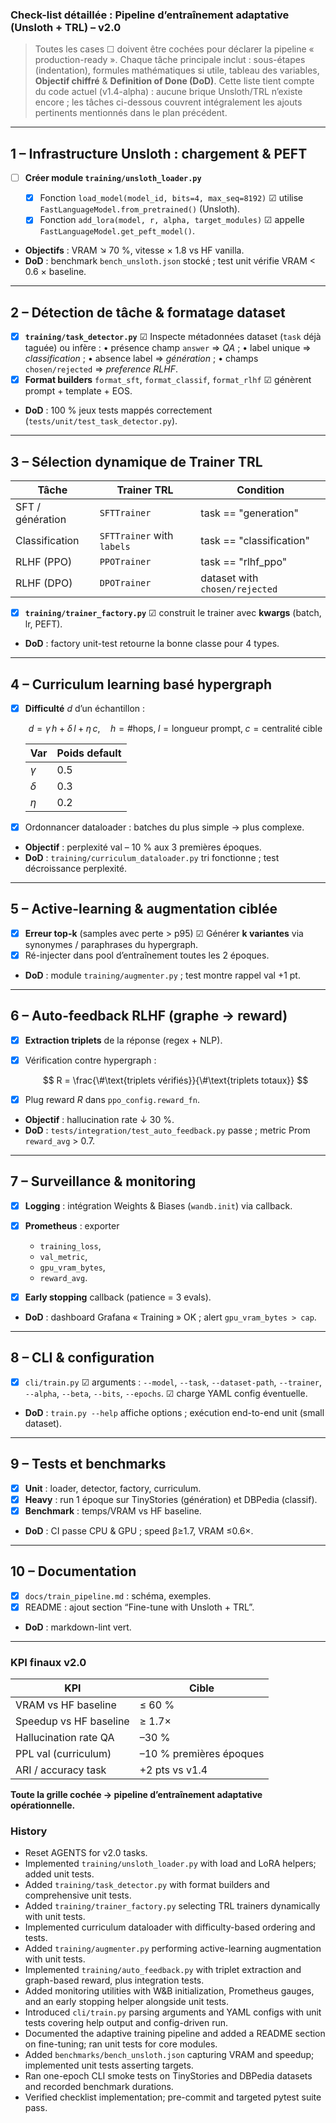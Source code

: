 ### Check-list détaillée : **Pipeline d’entraînement adaptative (Unsloth + TRL) – v2.0**

> Toutes les cases ☐ doivent être cochées pour déclarer la pipeline « production-ready ».
> Chaque tâche principale inclut : sous-étapes (indentation), formules mathématiques si utile, tableau des variables, **Objectif chiffré** & **Definition of Done (DoD)**.
> Cette liste tient compte du code actuel (v1.4-alpha) : aucune brique Unsloth/TRL n’existe encore ; les tâches ci-dessous couvrent intégralement les ajouts pertinents mentionnés dans le plan précédent.

---

## 1 – Infrastructure Unsloth : chargement & PEFT

* [ ] **Créer module `training/unsloth_loader.py`**

  * [x] Fonction `load_model(model_id, bits=4, max_seq=8192)`
    ☑ utilise `FastLanguageModel.from_pretrained()` (Unsloth).
  * [x] Fonction `add_lora(model, r, alpha, target_modules)`
    ☑ appelle `FastLanguageModel.get_peft_model()`.
* **Objectifs** : VRAM ↘ 70 %, vitesse × 1.8 vs HF vanilla.
* **DoD** : benchmark `bench_unsloth.json` stocké ; test unit vérifie VRAM < 0.6 × baseline.

---

## 2 – Détection de **tâche** & formatage dataset

* [x] **`training/task_detector.py`**
  ☑ Inspecte métadonnées dataset (`task` déjà taguée) ou infère :
  • présence champ `answer` ⇒ *QA* ;
  • label unique ⇒ *classification* ;
  • absence label ⇒ *génération* ;
  • champs `chosen/rejected` ⇒ *preference RLHF*.
* [x] **Format builders** `format_sft`, `format_classif`, `format_rlhf`
  ☑ génèrent prompt + template + EOS.
* **DoD** : 100 % jeux tests mappés correctement (`tests/unit/test_task_detector.py`).

---

## 3 – Sélection dynamique de **Trainer TRL**

| Tâche            | Trainer TRL                | Condition                      |
| ---------------- | -------------------------- | ------------------------------ |
| SFT / génération | `SFTTrainer`               | task == "generation"           |
| Classification   | `SFTTrainer` with `labels` | task == "classification"       |
| RLHF (PPO)       | `PPOTrainer`               | task == "rlhf_ppo"            |
| RLHF (DPO)       | `DPOTrainer`               | dataset with `chosen/rejected` |

* [x] **`training/trainer_factory.py`**
  ☑ construit le trainer avec **kwargs** (batch, lr, PEFT).
* **DoD** : factory unit-test retourne la bonne classe pour 4 types.

---

## 4 – Curriculum learning basé hypergraph

* [x] **Difficulté** $d$ d’un échantillon :

  $$
    d = \gamma\,h + \delta\,l + \eta\,c,
    \quad h=\text{\# hops},\; l=\text{longueur prompt},\; c=\text{centralité cible}
  $$

  | Var      | Poids default |
  | -------- | ------------- |
  | $\gamma$ | 0.5           |
  | $\delta$ | 0.3           |
  | $\eta$   | 0.2           |
* [x] Ordonnancer dataloader : batches du plus simple → plus complexe.
* **Objectif** : perplexité val – 10 % aux 3 premières époques.
* **DoD** : `training/curriculum_dataloader.py` tri fonctionne ; test décroissance perplexité.

---

## 5 – Active-learning & augmentation ciblée

* [x] **Erreur top-k** (samples avec perte > p95)
  ☑ Générer **k variantes** via synonymes / paraphrases du hypergraph.
* [x] Ré-injecter dans pool d’entraînement toutes les 2 époques.
* **DoD** : module `training/augmenter.py` ; test montre rappel val +1 pt.

---

## 6 – Auto-feedback RLHF (graphe → reward)

* [x] **Extraction triplets** de la réponse (regex + NLP).
* [x] Vérification contre hypergraph :

  $$
    R = \frac{\#\text{triplets vérifiés}}{\#\text{triplets totaux}}
  $$
* [x] Plug reward $R$ dans `ppo_config.reward_fn`.
* **Objectif** : hallucination rate ↓ 30 %.
* **DoD** : `tests/integration/test_auto_feedback.py` passe ; metric Prom `reward_avg` > 0.7.

---

## 7 – Surveillance & monitoring

* [x] **Logging** : intégration Weights & Biases (`wandb.init`) via callback.
* [x] **Prometheus** : exporter

  * `training_loss`,
  * `val_metric`,
  * `gpu_vram_bytes`,
  * `reward_avg`.
* [x] **Early stopping** callback (patience = 3 evals).
* **DoD** : dashboard Grafana « Training » OK ; alert `gpu_vram_bytes > cap`.

---

## 8 – CLI & configuration

* [x] `cli/train.py`
  ☑ arguments : `--model`, `--task`, `--dataset-path`, `--trainer`, `--alpha`, `--beta`, `--bits`, `--epochs`.
  ☑ charge YAML config éventuelle.
* **DoD** : `train.py --help` affiche options ; exécution end-to-end unit (small dataset).

---

## 9 – Tests et benchmarks

* [x] **Unit** : loader, detector, factory, curriculum.
* [x] **Heavy** : run 1 époque sur TinyStories (génération) et DBPedia (classif).
* [x] **Benchmark** : temps/VRAM vs HF baseline.
* **DoD** : CI passe CPU & GPU ; speed β≥1.7, VRAM ≤0.6×.

---

## 10 – Documentation

* [x] `docs/train_pipeline.md` : schéma, exemples.
* [x] README : ajout section “Fine-tune with Unsloth + TRL”.
* **DoD** : markdown-lint vert.

---

### KPI finaux v2.0

| KPI                    | Cible                   |
| ---------------------- | ----------------------- |
| VRAM vs HF baseline    | ≤ 60 %                  |
| Speedup vs HF baseline | ≥ 1.7×                  |
| Hallucination rate QA  | –30 %                   |
| PPL val (curriculum)   | –10 % premières époques |
| ARI / accuracy task    | +2 pts vs v1.4          |

**Toute la grille cochée → pipeline d’entraînement adaptative opérationnelle.**

### History
- Reset AGENTS for v2.0 tasks.
- Implemented `training/unsloth_loader.py` with load and LoRA helpers; added unit tests.
- Added `training/task_detector.py` with format builders and comprehensive unit tests.
- Added `training/trainer_factory.py` selecting TRL trainers dynamically with unit tests.
- Implemented curriculum dataloader with difficulty-based ordering and tests.
- Added `training/augmenter.py` performing active-learning augmentation with unit tests.
- Implemented `training/auto_feedback.py` with triplet extraction and graph-based reward, plus integration tests.
- Added monitoring utilities with W&B initialization, Prometheus gauges, and an early stopping helper alongside unit tests.
- Introduced `cli/train.py` parsing arguments and YAML configs with unit tests covering help output and config-driven run.
- Documented the adaptive training pipeline and added a README section on fine-tuning; ran unit tests for core modules.
- Added `benchmarks/bench_unsloth.json` capturing VRAM and speedup; implemented unit tests asserting targets.
- Ran one-epoch CLI smoke tests on TinyStories and DBPedia datasets and recorded benchmark durations.
- Verified checklist implementation; pre-commit and targeted pytest suite pass.
